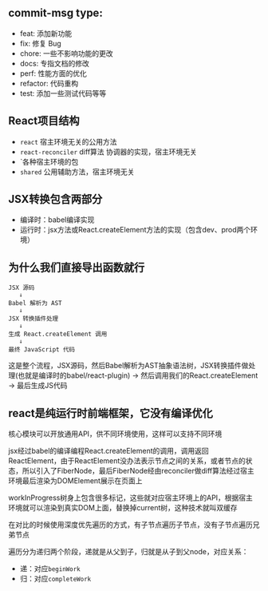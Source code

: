 
## commit-msg type:
- feat: 添加新功能
- fix: 修复 Bug
- chore: 一些不影响功能的更改
- docs: 专指文档的修改
- perf: 性能方面的优化
- refactor: 代码重构
- test: 添加一些测试代码等等


## React项目结构

- `react` 宿主环境无关的公用方法
- `react-reconciler` diff算法 协调器的实现，宿主环境无关
- `各种宿主环境的包
- `shared` 公用辅助方法，宿主环境无关

## JSX转换包含两部分

- 编译时：babel编译实现
- 运行时：jsx方法或React.createElement方法的实现（包含dev、prod两个环境）


## 为什么我们直接导出函数就行

```
JSX 源码
   ↓
Babel 解析为 AST
   ↓
JSX 转换插件处理
   ↓
生成 React.createElement 调用
   ↓
最终 JavaScript 代码
```
这是整个流程，JSX源码，然后Babel解析为AST抽象语法树，JSX转换插件做处理(也就是编译时的babel/react-plugin) -> 然后调用我们的React.createElement -> 最后生成JS代码


## react是纯运行时前端框架，它没有编译优化
核心模块可以开放通用API，供不同环境使用，这样可以支持不同环境


jsx经过babel的编译编程React.createElement的调用，调用返回ReactElement，由于ReactElement没办法表示节点之间的关系，或者节点的状态，所以引入了FiberNode，最后FiberNode经由reconciler做diff算法经过宿主环境最后渲染为DOMElement展示在页面上


workInProgress树身上包含很多标记，这些就对应宿主环境上的API，根据宿主环境就可以渲染到真实DOM上面，替换掉current树，这种技术就叫双缓存

在对比的时候使用深度优先遍历的方式，有子节点遍历子节点，没有子节点遍历兄弟节点

遍历分为递归两个阶段，递就是从父到子，归就是从子到父node，对应关系：
- 递：对应`beginWork`
- 归：对应`completeWork`


